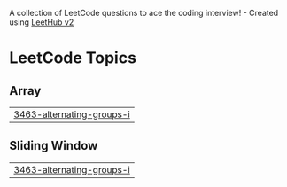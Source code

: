 A collection of LeetCode questions to ace the coding interview! - Created using [LeetHub v2](https://github.com/arunbhardwaj/LeetHub-2.0)
<!---LeetCode Topics Start-->
# LeetCode Topics
## Array
|  |
| ------- |
| [3463-alternating-groups-i](https://github.com/Anujkumarsagar/DSA-Problems/tree/master/3463-alternating-groups-i) |
## Sliding Window
|  |
| ------- |
| [3463-alternating-groups-i](https://github.com/Anujkumarsagar/DSA-Problems/tree/master/3463-alternating-groups-i) |
<!---LeetCode Topics End-->